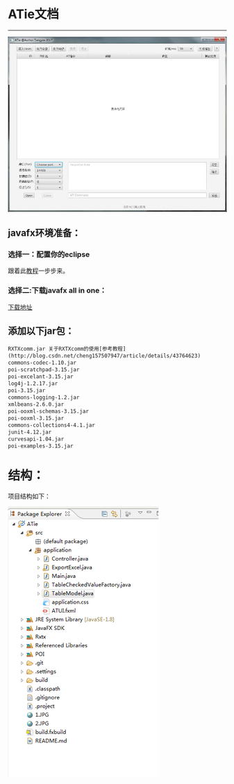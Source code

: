 # ATie文档

- - -

![](./2.jpg)



## javafx环境准备：

### 选择一：配置你的eclipse 

跟着此[教程](http://www.javafxchina.net/blog/2015/09/efxclipse-1-adding_efxclipse_to_eclipse/)一步步来。
### 选择二:下载javafx all in one：

[下载地址](http://efxclipse.bestsolution.at/install.html#all-in-one)



## 添加以下jar包：

```
RXTXcomm.jar 关于RXTXcomm的使用[参考教程](http://blog.csdn.net/cheng157507947/article/details/43764623)
commons-codec-1.10.jar
poi-scratchpad-3.15.jar
poi-excelant-3.15.jar
log4j-1.2.17.jar
poi-3.15.jar
commons-logging-1.2.jar
xmlbeans-2.6.0.jar
poi-ooxml-schemas-3.15.jar
poi-ooxml-3.15.jar
commons-collections4-4.1.jar
junit-4.12.jar
curvesapi-1.04.jar
poi-examples-3.15.jar
```



# 结构：

项目结构如下：

![](./1.png)